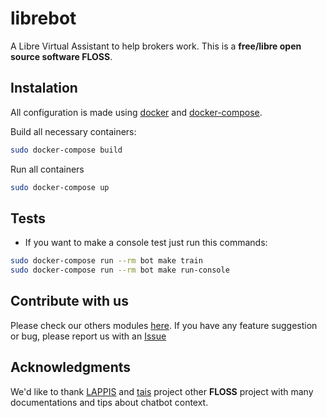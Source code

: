 # librebot

A Libre Virtual Assistant to help brokers work. This is a
**free/libre open source software FLOSS**. 

## Instalation

All configuration is made using [docker](https://www.docker.com/)
 and [docker-compose](https://docs.docker.com/compose/).

Build all necessary containers:

```sh
sudo docker-compose build
```

Run all containers

```sh
sudo docker-compose up
```

## Tests

* If you want to make a console test just run this commands:

```sh
sudo docker-compose run --rm bot make train                                     
sudo docker-compose run --rm bot make run-console
```

## Contribute with us

Please check our others modules [here](https://github.com/libertylibre).
If you have any feature suggestion or bug, please report us with an 
[Issue](https://github.com/libertylibre/librebot/issues)

## Acknowledgments

We'd like to thank [LAPPIS](http://lappis-unb.gitlab.io/) and 
[tais](http://github.com/lappis-unb/tais) project other **FLOSS** project
with many documentations and tips about chatbot context.
